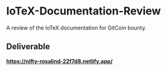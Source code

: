 # IoTeX-Documentation-Review
 A review of the IoTeX documentation for GitCoin bounty. 
 
## Deliverable
**https://nifty-rosalind-22f7d8.netlify.app/**
